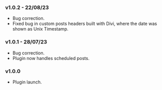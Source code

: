 ### v1.0.2 - 22/08/23

- Bug correction.
- Fixed bug in custom posts headers built with Divi, where the date was shown as Unix Timestamp.

### v1.0.1 - 28/07/23

- Bug correction.
- Plugin now handles scheduled posts.

### v1.0.0
- Plugin launch.
